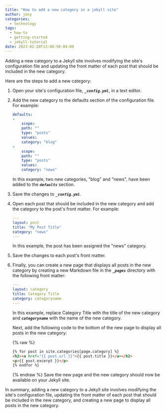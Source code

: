 ```yaml
---
title: "How to add a new category in a jekyll site"
author: jeny
categories:
  - technology
tags:
  - how-to
  - getting-started
  - jekyll-tutorial
date: 2023-02-20T13:08:50-04:00
---
```

Adding a new category to a Jekyll site involves modifying the site's configuration file and updating the front matter of each post that should be included in the new category.

Here are the steps to add a new category:

1. Open your site's configuration file, ***`_config.yml`***, in a text editor.
2. Add the new category to the defaults section of the configuration file. For example:

    ```yaml
    defaults:
    -
        scope:
        path: ""
        type: "posts"
        values:
        category: "blog"
    -
        scope:
        path: ""
        type: "posts"
        values:
        category: "news"

    ```

    In this example, two new categories, "blog" and "news", have been added to the ***`defaults`*** section.

3. Save the changes to ***`_config.yml`***.

4. Open each post that should be included in the new category and add the category to the post's front matter. For example:

    ```yaml
    ---
    layout: post
    title: "My Post Title"
    category: "news"
    ---
    ```
    In this example, the post has been assigned the "news" category.

5. Save the changes to each post's front matter.

6. Finally, you can create a new page that displays all posts in the new category by creating a new Markdown file in the ***`_pages`*** directory with the following front matter:
    ```yaml
    ---
    layout: category
    title: Category Title
    category: categoryname
    ---
    ```
    In this example, replace Category Title with the title of the new category and ***`categoryname`*** with the name of the new category.

    Next, add the following code to the bottom of the new page to display all posts in the new category:

   {% raw %}
    ```html
    {% for post in site.categories[page.category] %}
    <h2><a href="{{ post.url }}">{{ post.title }}</a></h2>
    <p>{{ post.excerpt }}</p>
    {% endfor %}
    ```
    {% endraw %}
    Save the new page and the new category should now be available on your Jekyll site.

In summary, adding a new category to a Jekyll site involves modifying the site's configuration file, updating the front matter of each post that should be included in the new category, and creating a new page to display all posts in the new category.
